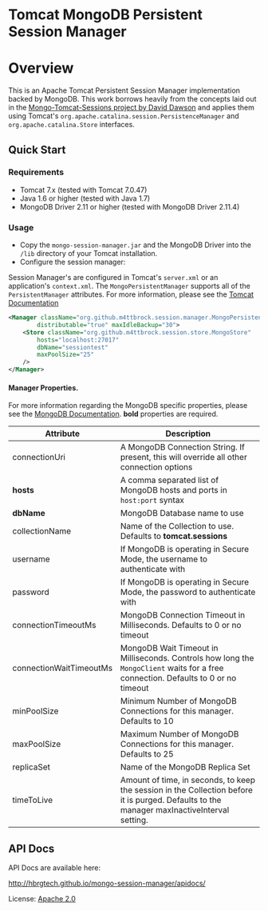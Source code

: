 Tomcat MongoDB Persistent Session Manager
=====================

# Overview

This is an Apache Tomcat Persistent Session Manager implementation backed by MongoDB.  This work borrows heavily from the concepts laid out in the [Mongo-Tomcat-Sessions project by David Dawson](https://github.com/naviance/Mongo-Tomcat-Sessions) and applies them using Tomcat's `org.apache.catalina.session.PersistenceManager` and `org.apache.catalina.Store` interfaces.

## Quick Start

### Requirements

*  Tomcat 7.x (tested with Tomcat 7.0.47)
*  Java 1.6 or higher (tested with Java 1.7)
*  MongoDB Driver 2.11 or higher (tested with MongoDB Driver 2.11.4)

### Usage

* Copy the `mongo-session-manager.jar` and the MongoDB Driver into the `/lib` directory of your Tomcat installation.
* Configure the session manager:

Session Manager's are configured in Tomcat's `server.xml` or an application's `context.xml`.  The `MongoPersistentManager` supports all of the `PersistentManager` attributes.  For more information, please see the [Tomcat Documentation](http://tomcat.apache.org/tomcat-7.0-doc/config/manager.html)

```xml
<Manager className="org.github.m4ttbrock.session.manager.MongoPersistentManager"
    	distributable="true" maxIdleBackup="30">
	<Store className="org.github.m4ttbrock.session.store.MongoStore"
		hosts="localhost:27017"
		dbName="sessiontest"
		maxPoolSize="25"
	/>
</Manager>
```

#### Manager Properties.

For more information regarding the MongoDB specific properties, please see the [MongoDB Documentation](http://docs.mongodb.org/manual/reference/connection-string/).  **bold** properties are required.

 Attribute | Description |
 --------- | ----------- |
 connectionUri | A MongoDB Connection String.  If present, this will override all other connection options
 **hosts** | A comma separated list of MongoDB hosts and ports in `host:port` syntax 
 **dbName** | MongoDB Database name to use 
 collectionName | Name of the Collection to use.  Defaults to **tomcat.sessions** 
 username | If MongoDB is operating in Secure Mode, the username to authenticate with 
 password | If MongoDB is operating in Secure Mode, the password to authenticate with 
 connectionTimeoutMs | MongoDB Connection Timeout in Milliseconds.  Defaults to 0 or no timeout 
 connectionWaitTimeoutMs | MongoDB Wait Timeout in Milliseconds.  Controls how long the `MongoClient` waits for a free connection.  Defaults to 0 or no timeout 
 minPoolSize | Minimum Number of MongoDB Connections for this manager.  Defaults to 10 
 maxPoolSize | Maximum Number of MongoDB Connections for this manager.  Defaults to 25 
 replicaSet | Name of the MongoDB Replica Set 
 timeToLive | Amount of time, in seconds, to keep the session in the Collection before it is purged.  Defaults to the manager maxInactiveInterval setting.

## API Docs
API Docs are available here:

http://hbrgtech.github.io/mongo-session-manager/apidocs/

License: [Apache 2.0](http://www.apache.org/licenses/LICENSE-2.0.txt)

